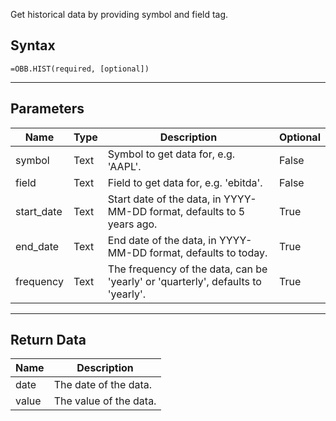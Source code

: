 <!-- markdownlint-disable MD041 -->

Get historical data by providing symbol and field tag.

## Syntax

```excel wordwrap
=OBB.HIST(required, [optional])
```

---

## Parameters

| Name | Type | Description | Optional |
| ---- | ---- | ----------- | -------- |
| symbol | Text | Symbol to get data for, e.g. 'AAPL'. | False |
| field | Text | Field to get data for, e.g. 'ebitda'. | False |
| start_date | Text | Start date of the data, in YYYY-MM-DD format, defaults to 5 years ago. | True |
| end_date | Text | End date of the data, in YYYY-MM-DD format, defaults to today. | True |
| frequency | Text | The frequency of the data, can be 'yearly' or 'quarterly', defaults to 'yearly'. | True |

---

## Return Data

| Name | Description |
| ---- | ----------- |
| date | The date of the data.  |
| value | The value of the data.  |
